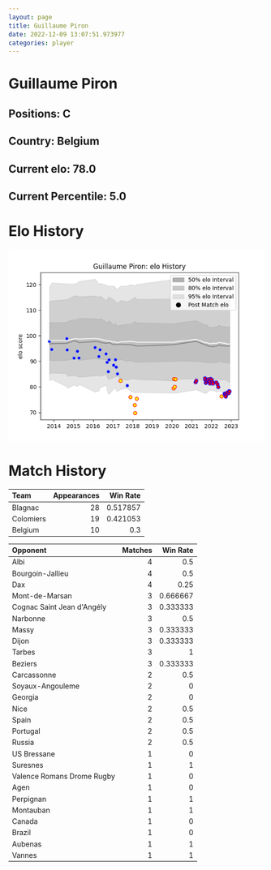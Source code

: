 ```yaml
---  
layout: page  
title: Guillaume Piron  
date: 2022-12-09 13:07:51.973977  
categories: player  
---
```

# Guillaume Piron

## Positions: C

## Country: Belgium

## Current elo: 78.0

## Current Percentile: 5.0

# Elo History


![elo history](history_GuillaumePiron.png)
# Match History


| Team      |   Appearances |   Win Rate |
|:----------|--------------:|-----------:|
| Blagnac   |            28 |   0.517857 |
| Colomiers |            19 |   0.421053 |
| Belgium   |            10 |   0.3      |

| Opponent                   |   Matches |   Win Rate |
|:---------------------------|----------:|-----------:|
| Albi                       |         4 |   0.5      |
| Bourgoin-Jallieu           |         4 |   0.5      |
| Dax                        |         4 |   0.25     |
| Mont-de-Marsan             |         3 |   0.666667 |
| Cognac Saint Jean d'Angély |         3 |   0.333333 |
| Narbonne                   |         3 |   0.5      |
| Massy                      |         3 |   0.333333 |
| Dijon                      |         3 |   0.333333 |
| Tarbes                     |         3 |   1        |
| Beziers                    |         3 |   0.333333 |
| Carcassonne                |         2 |   0.5      |
| Soyaux-Angouleme           |         2 |   0        |
| Georgia                    |         2 |   0        |
| Nice                       |         2 |   0.5      |
| Spain                      |         2 |   0.5      |
| Portugal                   |         2 |   0.5      |
| Russia                     |         2 |   0.5      |
| US Bressane                |         1 |   0        |
| Suresnes                   |         1 |   1        |
| Valence Romans Drome Rugby |         1 |   0        |
| Agen                       |         1 |   0        |
| Perpignan                  |         1 |   1        |
| Montauban                  |         1 |   1        |
| Canada                     |         1 |   0        |
| Brazil                     |         1 |   0        |
| Aubenas                    |         1 |   1        |
| Vannes                     |         1 |   1        |